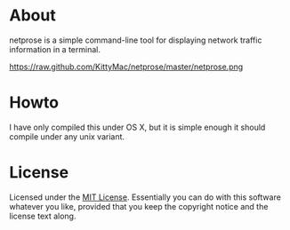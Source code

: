 About
=====

netprose is a simple command-line tool for displaying network traffic information in a terminal.

https://raw.github.com/KittyMac/netprose/master/netprose.png

Howto
=====

I have only compiled this under OS X, but it is simple enough it should compile under any unix variant.

License
=======

Licensed under the [MIT License][license]. Essentially you can do with this
software whatever you like, provided that you keep the copyright notice and
the license text along.

[license]: http://www.opensource.org/licenses/mit-license.php

